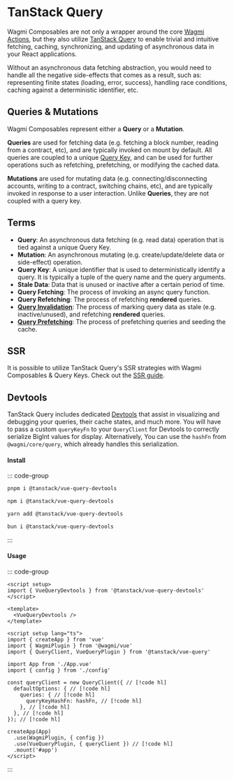 # TanStack Query

Wagmi Composables are not only a wrapper around the core [Wagmi Actions](/core/api/actions), but they also utilize [TanStack Query](https://tanstack.com/query/v5) to enable trivial and intuitive fetching, caching, synchronizing, and updating of asynchronous data in your React applications.

Without an asynchronous data fetching abstraction, you would need to handle all the negative side-effects that comes as a result, such as: representing finite states (loading, error, success), handling race conditions, caching against a deterministic identifier, etc.

## Queries & Mutations

Wagmi Composables represent either a **Query** or a **Mutation**. 

**Queries** are used for fetching data (e.g. fetching a block number, reading from a contract, etc), and are typically invoked on mount by default. All queries are coupled to a unique [Query Key](#query-keys), and can be used for further operations such as refetching, prefetching, or modifying the cached data.

**Mutations** are used for mutating data (e.g. connecting/disconnecting accounts, writing to a contract, switching chains, etc), and are typically invoked in response to a user interaction. Unlike **Queries**, they are not coupled with a query key.

## Terms

- **Query**: An asynchronous data fetching (e.g. read data) operation that is tied against a unique Query Key.
- **Mutation**: An asynchronous mutating (e.g. create/update/delete data or side-effect) operation.
- **Query Key**: A unique identifier that is used to deterministically identify a query. It is typically a tuple of the query name and the query arguments.
- **Stale Data**: Data that is unused or inactive after a certain period of time.
- **Query Fetching**: The process of invoking an async query function.
- **Query Refetching**: The process of refetching **rendered** queries.
- **[Query Invalidation](https://tanstack.com/query/v5/docs/react/guides/query-invalidation)**: The process of marking query data as stale (e.g. inactive/unused), and refetching **rendered** queries.
- **[Query Prefetching](https://tanstack.com/query/v5/docs/react/guides/prefetching)**: The process of prefetching queries and seeding the cache.

<!-- TODO: ## Persistence via External Stores -->

<!-- TODO: ## Query Keys -->

<!-- TODO: ## Invalidating Queries -->

<!-- TODO: ## Fetching Queries -->

<!-- TODO: ## Retrieving & Updating Query Data -->

<!-- TODO: ## Prefetching Queries -->

## SSR

It is possible to utilize TanStack Query's SSR strategies with Wagmi Composables & Query Keys. Check out the [SSR guide](https://tanstack.com/query/latest/docs/framework/vue/guides/ssr).

## Devtools

TanStack Query includes dedicated [Devtools](https://tanstack.com/query/latest/docs/framework/vue/devtools) that assist in visualizing and debugging your queries, their cache states, and much more. You will have to pass a custom `queryKeyFn` to your `QueryClient` for Devtools to correctly serialize BigInt values for display. Alternatively, You can use the `hashFn` from `@wagmi/core/query`, which already handles this serialization.

#### Install

::: code-group
```bash [pnpm]
pnpm i @tanstack/vue-query-devtools
```

```bash [npm]
npm i @tanstack/vue-query-devtools
```

```bash [yarn]
yarn add @tanstack/vue-query-devtools
```

```bash [bun]
bun i @tanstack/vue-query-devtools
```
:::

#### Usage

::: code-group
```vue [App.vue]
<script setup>
import { VueQueryDevtools } from '@tanstack/vue-query-devtools'
</script>

<template>
  <VueQueryDevtools />
</template>
```

```vue [main.vue]
<script setup lang="ts">
import { createApp } from 'vue'
import { WagmiPlugin } from '@wagmi/vue'
import { QueryClient, VueQueryPlugin } from '@tanstack/vue-query'

import App from './App.vue'
import { config } from './config' 

const queryClient = new QueryClient({ // [!code hl]
  defaultOptions: { // [!code hl]
    queries: { // [!code hl]
      queryKeyHashFn: hashFn, // [!code hl]
    }, // [!code hl]
  }, // [!code hl]
}); // [!code hl]

createApp(App)
  .use(WagmiPlugin, { config })
  .use(VueQueryPlugin, { queryClient }) // [!code hl]
  .mount('#app')
</script>
```
:::